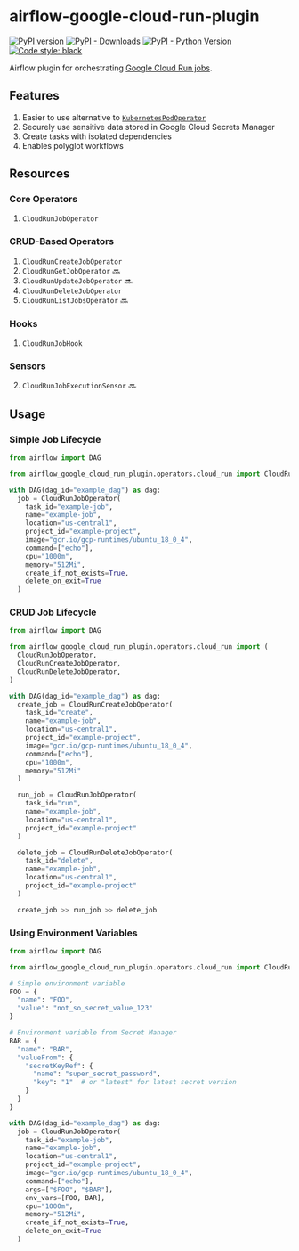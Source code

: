 # airflow-google-cloud-run-plugin

[![PyPI version](https://badge.fury.io/py/airflow-google-cloud-run-plugin.svg)](https://badge.fury.io/py/airflow-google-cloud-run-plugin)
[![PyPI - Downloads](https://img.shields.io/pypi/dm/airflow-google-cloud-run-plugin)](https://pypi.org/project/airflow-google-cloud-run-plugin/)
[![PyPI - Python Version](https://img.shields.io/pypi/pyversions/airflow-google-cloud-run-plugin.svg)](https://pypi.org/project/airflow-google-cloud-run-plugin/)
[![Code style: black](https://img.shields.io/badge/code%20style-black-000000.svg)](https://github.com/ambv/black)

Airflow plugin for
orchestrating [Google Cloud Run jobs](https://cloud.google.com/run/docs/overview/what-is-cloud-run#jobs).

## Features

1. Easier to use alternative
   to [`KubernetesPodOperator`](https://airflow.apache.org/docs/apache-airflow-providers-cncf-kubernetes/stable/operators.html)
2. Securely use sensitive data stored in Google Cloud Secrets Manager
3. Create tasks with isolated dependencies
4. Enables polyglot workflows

## Resources

### Core Operators

1. `CloudRunJobOperator`

### CRUD-Based Operators

1. `CloudRunCreateJobOperator`
2. `CloudRunGetJobOperator` 🔜
3. `CloudRunUpdateJobOperator` 🔜
4. `CloudRunDeleteJobOperator`
5. `CloudRunListJobsOperator` 🔜

### Hooks

1. `CloudRunJobHook`

### Sensors

2. `CloudRunJobExecutionSensor` 🔜

## Usage

### Simple Job Lifecycle

```python
from airflow import DAG

from airflow_google_cloud_run_plugin.operators.cloud_run import CloudRunJobOperator

with DAG(dag_id="example_dag") as dag:
  job = CloudRunJobOperator(
    task_id="example-job",
    name="example-job",
    location="us-central1",
    project_id="example-project",
    image="gcr.io/gcp-runtimes/ubuntu_18_0_4",
    command=["echo"],
    cpu="1000m",
    memory="512Mi",
    create_if_not_exists=True,
    delete_on_exit=True
  )
```

### CRUD Job Lifecycle

```python
from airflow import DAG

from airflow_google_cloud_run_plugin.operators.cloud_run import (
  CloudRunJobOperator,
  CloudRunCreateJobOperator,
  CloudRunDeleteJobOperator,
)

with DAG(dag_id="example_dag") as dag:
  create_job = CloudRunCreateJobOperator(
    task_id="create",
    name="example-job",
    location="us-central1",
    project_id="example-project",
    image="gcr.io/gcp-runtimes/ubuntu_18_0_4",
    command=["echo"],
    cpu="1000m",
    memory="512Mi"
  )

  run_job = CloudRunJobOperator(
    task_id="run",
    name="example-job",
    location="us-central1",
    project_id="example-project"
  )

  delete_job = CloudRunDeleteJobOperator(
    task_id="delete",
    name="example-job",
    location="us-central1",
    project_id="example-project"
  )

  create_job >> run_job >> delete_job
```

### Using Environment Variables

```python
from airflow import DAG

from airflow_google_cloud_run_plugin.operators.cloud_run import CloudRunJobOperator

# Simple environment variable
FOO = {
  "name": "FOO",
  "value": "not_so_secret_value_123"
}

# Environment variable from Secret Manager
BAR = {
  "name": "BAR",
  "valueFrom": {
    "secretKeyRef": {
      "name": "super_secret_password",
      "key": "1"  # or "latest" for latest secret version
    }
  }
}

with DAG(dag_id="example_dag") as dag:
  job = CloudRunJobOperator(
    task_id="example-job",
    name="example-job",
    location="us-central1",
    project_id="example-project",
    image="gcr.io/gcp-runtimes/ubuntu_18_0_4",
    command=["echo"],
    args=["$FOO", "$BAR"],
    env_vars=[FOO, BAR],
    cpu="1000m",
    memory="512Mi",
    create_if_not_exists=True,
    delete_on_exit=True
  )
```

